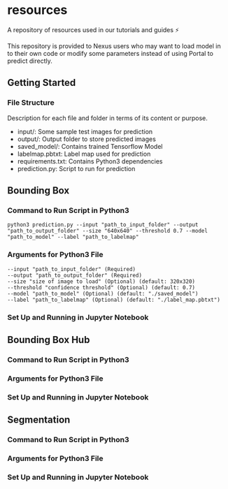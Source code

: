 # resources
A repository of resources used in our tutorials and guides ⚡️


<!-- INTRODUCTION -->
This repository is provided to Nexus users who may want to load model in to their own code or modify some parameters instead of using Portal to predict directly. 


<!-- GETTING STARTED -->
## Getting Started

### File Structure

Description for each file and folder in terms of its content or purpose.

- input/: Some sample test images for prediction
- output/: Output folder to store predicted images
- saved_model/: Contains trained Tensorflow Model
- labelmap.pbtxt: Label map used for prediction
- requirements.txt: Contains Python3 dependencies
- prediction.py: Script to run for prediction

## Bounding Box
### Command to Run Script in Python3

```
python3 prediction.py --input "path_to_input_folder" --output "path_to_output_folder" --size "640x640" --threshold 0.7 --model "path_to_model" --label "path_to_labelmap"
```
### Arguments for Python3 File

```
--input "path_to_input_folder" (Required)
--output "path_to_output_folder" (Required)
--size "size of image to load" (Optional) (default: 320x320)
--threshold "confidence threshold" (Optional) (default: 0.7)
--model "path_to_model" (Optional) (default: "./saved_model")
--label "path_to_labelmap" (Optional) (default: "./label_map.pbtxt")
```
### Set Up and Running in Jupyter Notebook





## Bounding Box Hub
### Command to Run Script in Python3

### Arguments for Python3 File

### Set Up and Running in Jupyter Notebook




## Segmentation
### Command to Run Script in Python3

### Arguments for Python3 File

### Set Up and Running in Jupyter Notebook







<!-- MARKDOWN LINKS & IMAGES -->


